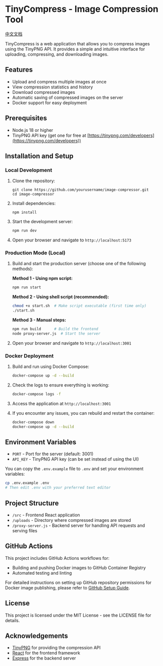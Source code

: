 # TinyCompress - Image Compression Tool

[中文文档](README.zh-CN.md)

TinyCompress is a web application that allows you to compress images using the TinyPNG API. It provides a simple and intuitive interface for uploading, compressing, and downloading images.

## Features

- Upload and compress multiple images at once
- View compression statistics and history
- Download compressed images
- Automatic saving of compressed images on the server
- Docker support for easy deployment

## Prerequisites

- Node.js 18 or higher
- TinyPNG API key (get one for free at [https://tinypng.com/developers](https://tinypng.com/developers))

## Installation and Setup

### Local Development

1. Clone the repository:
   ```
   git clone https://github.com/yourusername/image-compressor.git
   cd image-compressor
   ```

2. Install dependencies:
   ```
   npm install
   ```

3. Start the development server:
   ```bash
   npm run dev
   ```

4. Open your browser and navigate to `http://localhost:5173`

### Production Mode (Local)

1. Build and start the production server (choose one of the following methods):

   **Method 1 - Using npm script:**
   ```bash
   npm run start
   ```

   **Method 2 - Using shell script (recommended):**
   ```bash
   chmod +x start.sh  # Make script executable (first time only)
   ./start.sh
   ```

   **Method 3 - Manual steps:**
   ```bash
   npm run build      # Build the frontend
   node proxy-server.js  # Start the server
   ```

2. Open your browser and navigate to `http://localhost:3001`

### Docker Deployment

1. Build and run using Docker Compose:
   ```bash
   docker-compose up -d --build
   ```

2. Check the logs to ensure everything is working:
   ```bash
   docker-compose logs -f
   ```

3. Access the application at `http://localhost:3001`

4. If you encounter any issues, you can rebuild and restart the container:
   ```bash
   docker-compose down
   docker-compose up -d --build
   ```

## Environment Variables

- `PORT` - Port for the server (default: 3001)
- `API_KEY` - TinyPNG API key (can be set instead of using the UI)

You can copy the `.env.example` file to `.env` and set your environment variables:

```bash
cp .env.example .env
# Then edit .env with your preferred text editor
```

## Project Structure

- `/src` - Frontend React application
- `/uploads` - Directory where compressed images are stored
- `/proxy-server.js` - Backend server for handling API requests and serving files

## GitHub Actions

This project includes GitHub Actions workflows for:

- Building and pushing Docker images to GitHub Container Registry
- Automated testing and linting

For detailed instructions on setting up GitHub repository permissions for Docker image publishing, please refer to [GitHub Setup Guide](GITHUB_SETUP.md).

## License

This project is licensed under the MIT License - see the LICENSE file for details.

## Acknowledgements

- [TinyPNG](https://tinypng.com/) for providing the compression API
- [React](https://reactjs.org/) for the frontend framework
- [Express](https://expressjs.com/) for the backend server
